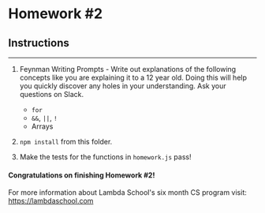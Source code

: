 # Homework #2

## Instructions
---
1. Feynman Writing Prompts - Write out explanations of the following concepts like you are explaining it to a 12 year old.  Doing this will help you quickly discover any holes in your understanding.  Ask your questions on Slack.
		
	* `for`
	* `&&`, `||`, `!`
	* Arrays

2. `npm install` from this folder.

3. Make the tests for the functions in `homework.js` pass!

#### Congratulations on finishing Homework #2!

For more information about Lambda School's six month CS program visit: https://lambdaschool.com
